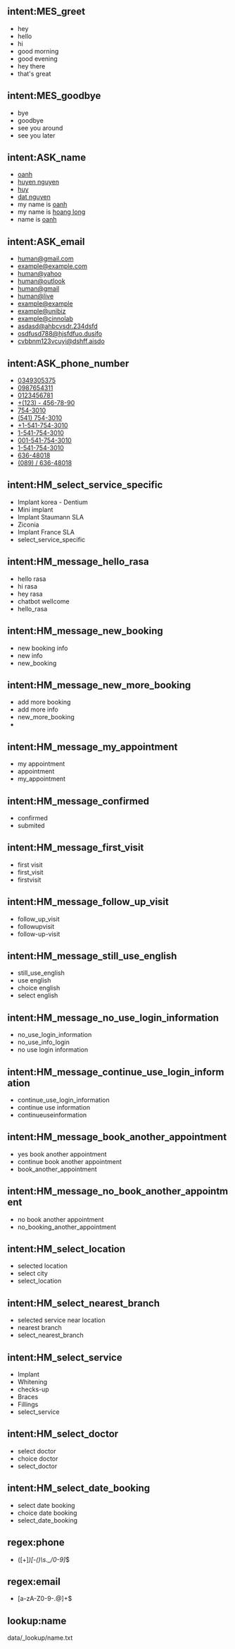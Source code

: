 ## intent:MES_greet
- hey
- hello
- hi
- good morning
- good evening
- hey there
- that's great

## intent:MES_goodbye
- bye
- goodbye
- see you around
- see you later

## intent:ASK_name
- [oanh](name)
- [huyen nguyen](name)
- [huy](name)
- [dat nguyen](name)
- my name is [oanh](name)
- my name is [hoang long](name)
- name is [oanh](name)

## intent:ASK_email
- [human@gmail.com](email)
- [example@example.com](email)
- [human@yahoo](email)
- [human@outlook](email)
- [human@gmail](email)
- [human@live](email)
- [example@example](email) 
- [example@unibiz](email)
- [example@cinnolab](email)
- [asdasd@ahbcvsdr.234dsfd](email)
- [osdfusd788@hjsfdfuo.dusifo](email)
- [cvbbnm123vcuyi@dshff.aisdo](email)
    
## intent:ASK_phone_number
- [0349305375](phone)
- [0987654311](phone)
- [0123456781](phone)
- [+(123) - 456-78-90](phone)
- [754-3010](phone)
- [(541) 754-3010](phone)
- [+1-541-754-3010](phone)
- [1-541-754-3010](phone)
- [001-541-754-3010](phone)
- [1-541-754-3010](phone)
- [636-48018](phone)
- [(089) / 636-48018](phone)

## intent:HM_select_service_specific
- Implant korea - Dentium
- Mini implant
- Implant Staumann SLA
- Ziconia
- Implant France SLA
- select_service_specific
 
## intent:HM_message_hello_rasa
- hello rasa
- hi rasa
- hey rasa
- chatbot wellcome
- hello_rasa

## intent:HM_message_new_booking
- new booking info
- new info
- new_booking

## intent:HM_message_new_more_booking
- add more booking
- add more info
- new_more_booking
- 
## intent:HM_message_my_appointment
- my appointment
- appointment
- my_appointment

## intent:HM_message_confirmed
- confirmed 
- submited

## intent:HM_message_first_visit
- first visit
- first_visit
- firstvisit

## intent:HM_message_follow_up_visit
- follow_up_visit
- followupvisit
- follow-up-visit

## intent:HM_message_still_use_english
- still_use_english
- use english
- choice english
- select english

## intent:HM_message_no_use_login_information
- no_use_login_information
- no_use_info_login
- no use login information

## intent:HM_message_continue_use_login_information
- continue_use_login_information
- continue use information
- continueuseinformation

## intent:HM_message_book_another_appointment
- yes book another appointment
- continue book another appointment
- book_another_appointment

## intent:HM_message_no_book_another_appointment
- no book another appointment
- no_booking_another_appointment

## intent:HM_select_location
- selected location
- select city
- select_location
 
## intent:HM_select_nearest_branch
- selected service near location
- nearest branch
- select_nearest_branch

## intent:HM_select_service
- Implant
- Whitening
- checks-up
- Braces
- Fillings
- select_service

## intent:HM_select_doctor
- select doctor
- choice doctor
- select_doctor

## intent:HM_select_date_booking
- select date booking
- choice date booking
- select_date_booking

## regex:phone
- ([+]*)[-()\s\._/0-9]*$

## regex:email
- [a-zA-Z0-9-.@]+$

## lookup:name
data/_lookup/name.txt
